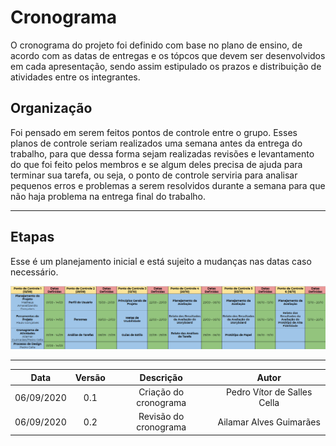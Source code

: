# Cronograma
O cronograma do projeto foi definido com base no plano de ensino, de acordo com as datas de entregas e os tópcos que devem ser desenvolvidos em cada apresentação, sendo assim estipulado os prazos e distribuição de atividades entre os integrantes. 

## Organização
Foi pensado em serem feitos pontos de controle entre o grupo. Esses planos de controle seriam realizados uma semana antes da entrega do trabalho, para que dessa forma sejam realizadas revisões e levantamento do que foi feito pelos membros e se algum deles precisa de ajuda para terminar sua tarefa, ou seja, o ponto de controle serviria para analisar pequenos erros e problemas a serem resolvidos durante a semana para que não haja problema na entrega final do trabalho. 

---
## Etapas
Esse é um planejamento inicial e está sujeito a mudanças nas datas caso necessário.

![Cronograma](./Images/schedule.png)

---
|Data|Versão|Descrição|Autor|
|:--:|:----:|:-------:|:---:|
|06/09/2020|0.1|Criação do cronograma|Pedro Vítor de Salles Cella|
|06/09/2020|0.2|Revisão do cronograma|Ailamar Alves Guimarães|
